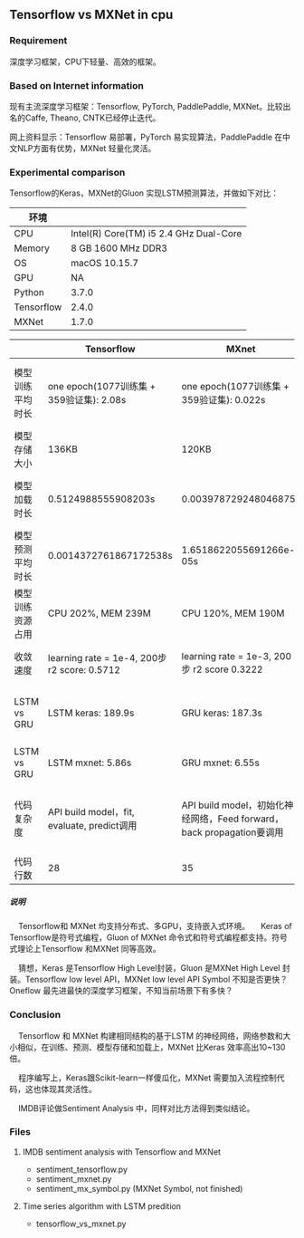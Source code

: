 ## Tensorflow vs MXNet in cpu

### Requirement

深度学习框架，CPU下轻量、高效的框架。

### Based on Internet information

现有主流深度学习框架：Tensorflow, PyTorch, PaddlePaddle, MXNet。比较出名的Caffe, Theano, CNTK已经停止迭代。

网上资料显示：Tensorflow 易部署，PyTorch 易实现算法，PaddlePaddle 在中文NLP方面有优势，MXNet 轻量化灵活。

### Experimental comparison

Tensorflow的Keras，MXNet的Gluon 实现LSTM预测算法，并做如下对比：

| 环境 |   |
| ------ | ------ |
| CPU | Intel(R) Core(TM) i5 2.4 GHz Dual-Core |
| Memory |  8 GB 1600 MHz DDR3 |
| OS | macOS 10.15.7 |
| GPU | NA |
| Python | 3.7.0 |
| Tensorflow |  2.4.0 |
| MXNet |   1.7.0 |


| | Tensorflow | MXnet | 说明 |
| ---- | ---- | ---- | ---- |
| 模型训练平均时长 | one epoch(1077训练集 + 359验证集): 2.08s | one epoch(1077训练集 + 359验证集): 0.022s | 均关闭打印，MXNet 比Keras 快96倍 |
| 模型存储大小 | 136KB | 120KB |
| 模型加载时长 | 0.5124988555908203s | 0.003978729248046875s | MXNet 比Keras 快129倍 |
| 模型预测平均时长 | 0.0014372761867172538s | 1.6518622055691266e-05s | MXNet 比Keras 快87倍 |
| 模型训练资源占用 | CPU 202%, MEM 239M | CPU 120%, MEM 190M | |
| 收敛速度 | learning rate = 1e-4, 200步 r2 score: 0.5712 | learning rate = 1e-3, 200步 r2 score 0.3222 | learning rate需调 |
| LSTM vs GRU | LSTM keras: 189.9s | GRU keras: 187.3s | LSTM和GRU效率差不多 |
| LSTM vs GRU | LSTM mxnet: 5.86s | GRU mxnet: 6.55s | MXNet 比Keras 快30倍 |
| 代码复杂度 | API build model，fit, evaluate, predict调用 | API build model，初始化神经网络，Feed forward，back propagation要调用 | MXNet 比Keras 多一些流程控制代码 |
| 代码行数 | 28 | 35 |


##### 说明

     Tensorflow和 MXNet 均支持分布式、多GPU，支持嵌入式环境。
     Keras of Tensorflow是符号式编程，Gluon of MXNet 命令式和符号式编程都支持。符号式理论上Tensorflow 和MXNet 同等高效。

     猜想，Keras 是Tensorflow High Level封装，Gluon 是MXNet High Level 封装。Tensorflow low level API，MXNet low level API Symbol 不知是否更快？Oneflow 最先进最快的深度学习框架，不知当前场景下有多快？



### Conclusion

     Tensorflow 和 MXNet 构建相同结构的基于LSTM 的神经网络，网络参数和大小相似，在训练、预测、模型存储和加载上，MXNet 比Keras 效率高出10~130倍。

     程序编写上，Keras跟Scikit-learn一样傻瓜化，MXNet 需要加入流程控制代码，这也体现其灵活性。

     IMDB评论做Sentiment Analysis 中，同样对比方法得到类似结论。

### Files

 1. IMDB sentiment analysis with Tensorflow and MXNet

    * sentiment_tensorflow.py
    * sentiment_mxnet.py
    * sentiment_mx_symbol.py (MXNet Symbol, not finished)

2. Time series algorithm with LSTM predition

    * tensorflow_vs_mxnet.py
